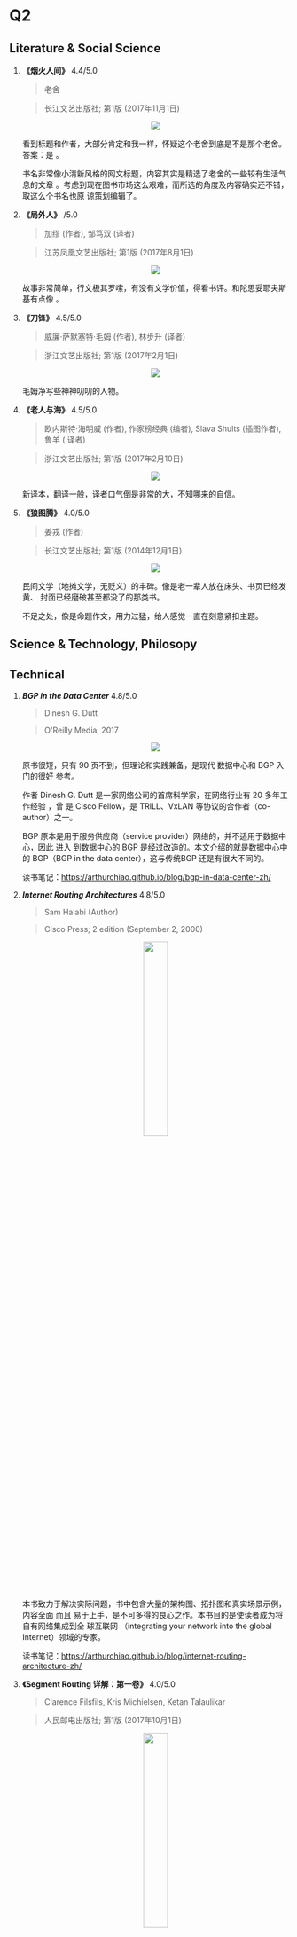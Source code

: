 # Q2

## Literature & Social Science

1. **《烟火人间》** 4.4/5.0

    > 老舍

    > 长江文艺出版社; 第1版 (2017年11月1日)

    <p align="center"><img src="images/yan-huo-ren-jian.jpg"></p>

    看到标题和作者，大部分肯定和我一样，怀疑这个老舍到底是不是那个老舍。答案：是
    。

    书名非常像小清新风格的网文标题，内容其实是精选了老舍的一些较有生活气息的文章
    。考虑到现在图书市场这么艰难，而所选的角度及内容确实还不错，取这么个书名也原
    谅策划编辑了。

1. **《局外人》** /5.0

    > 加缪 (作者), 邹笃双 (译者)

    > 江苏凤凰文艺出版社; 第1版 (2017年8月1日)

    <p align="center"><img src="images/l-etranger.jpg"></p>

    故事非常简单，行文极其罗嗦，有没有文学价值，得看书评。和陀思妥耶夫斯基有点像
    。

1. **《刀锋》** 4.5/5.0

    > 威廉·萨默塞特·毛姆 (作者), 林步升 (译者)

    > 浙江文艺出版社; 第1版 (2017年2月1日)

    <p align="center"><img src="images/the-razor-edge.jpg"></p>

    毛姆净写些神神叨叨的人物。

1. **《老人与海》** 4.5/5.0

    > 欧内斯特·海明威 (作者), 作家榜经典 (编者), Slava Shults (插图作者), 鲁羊 ( 译者)

    > 浙江文艺出版社; 第1版 (2017年2月10日)

    <p align="center"><img src="images/the-old-man-and-the-sea.jpg"></p>

    新译本，翻译一般，译者口气倒是非常的大，不知哪来的自信。

1. **《狼图腾》** 4.0/5.0

    > 姜戎 (作者)

    > 长江文艺出版社; 第1版 (2014年12月1日)

    <p align="center"><img src="images/wolf.jpg"></p>

    民间文学（地摊文学，无贬义）的丰碑。像是老一辈人放在床头、书页已经发黄、
    封面已经磨破甚至都没了的那类书。

    不足之处，像是命题作文，用力过猛，给人感觉一直在刻意紧扣主题。

## Science & Technology, Philosopy


## Technical

1. ***BGP in the Data Center*** 4.8/5.0

    > Dinesh G. Dutt

    > O'Reilly Media, 2017

    <p align="center"><img src="images/bgp_in_the_data_center.jpg"></p>

    原书很短，只有 90 页不到，但理论和实践兼备，是现代 数据中心和 BGP 入门的很好
    参考。

    作者 Dinesh G. Dutt 是一家网络公司的首席科学家，在网络行业有 20 多年工作经验
    ，曾 是 Cisco Fellow，是 TRILL、VxLAN 等协议的合作者（co-author）之一。

    BGP 原本是用于服务供应商（service provider）网络的，并不适用于数据中心，因此
    进入 到数据中心的 BGP 是经过改造的。本文介绍的就是数据中心中的 BGP（BGP in
    the data center），这与传统BGP 还是有很大不同的。

    读书笔记：https://arthurchiao.github.io/blog/bgp-in-data-center-zh/


1. ***Internet Routing Architectures*** 4.8/5.0

    > Sam Halabi (Author)

    > Cisco Press; 2 edition (September 2, 2000)

    <p align="center"><img src="images/internet_routing_arch.jpg" width="30%" height="30%"></p>

    本书致力于解决实际问题，书中包含大量的架构图、拓扑图和真实场景示例，内容全面
    而且 易于上手，是不可多得的良心之作。本书目的是使读者成为将自有网络集成到全
    球互联网 （integrating your network into the global Internet）领域的专家。

    读书笔记：https://arthurchiao.github.io/blog/internet-routing-architecture-zh/

1. **《Segment Routing 详解：第一卷》** 4.0/5.0

    > Clarence Filsfils, Kris Michielsen, Ketan Talaulikar

    > 人民邮电出版社; 第1版 (2017年10月1日)

    <p align="center"><img src="images/segment-routing-part-1-zh.jpg" width="30%" height="30%"></p>

    SR：我司网络专家强烈推荐的一项新技术。

    翻译应该已
    经很努力了，第一章非常流畅（因为技术性偏弱，介绍一些概念及历史），但从第二章
    开始就变得越来越云里雾里。建议能看原版的还是尽量看原版，或者对照阅读。看原
    版时只需要思考**内容**（这个句子在讲什么），而翻译版要先思考**句子**（拆解主
    谓宾状语，把一堆拗口的中文术语重新在大脑中排列成能理解的句子），然后才能思考**
    内容**，阅读速度反而更慢。专业的技术类文档有时确实很难流畅地翻译。

    另外本书排版非常用心，例如所有中英文混合的句子中，单词前后都加了空格，视觉体
    验很好。

------------------------------------------------------
  [Previous: 2019 Q1](Q1.md)          [Next: 2019 Q3](Q3.md)
